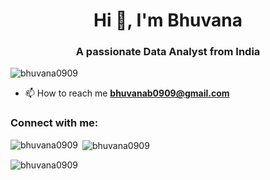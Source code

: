
<h1 align="center">Hi 👋, I'm Bhuvana</h1>
<h3 align="center">A passionate Data Analyst from India</h3>

<p align="left"> <img src="[https://komarev.com/ghpvc/?username=bhuvana0909&label=Profile%20views&color=0e75b6&style=flat](https://github.com/bhuvana0909/bhuvana0909/edit/main/README.md)" alt="bhuvana0909" /> </p>

<!-- - 🌱 I’m currently learning **react**   -->

- 📫 How to reach me **bhuvanab0909@gmail.com**

<h3 align="left">Connect with me:</h3>
<p align="left">

</p>

<p><img align="left" src="https://github-readme-stats.vercel.app/api/top-langs?username=bhuvana0909&show_icons=true&locale=en&layout=compact" alt="bhuvana0909" /></p>

<p>&nbsp;<img align="center" src="https://github-readme-stats.vercel.app/api?username=bhuvana0909&show_icons=true&locale=en" alt="bhuvana0909" /></p>

<p><img align="center" src="https://github-readme-streak-stats.herokuapp.com/?user=bhuvana0909&" alt="bhuvana0909" /></p>

<!--
**bhuvana0909/bhuvana0909** is a ✨ _special_ ✨ repository because its `README.md` (this file) appears on your GitHub profile.

Here are some ideas to get you started:

- 🔭 I’m currently working on ...
- 🌱 I’m currently learning ...
- 👯 I’m looking to collaborate on ...
- 🤔 I’m looking for help with ...
- 💬 Ask me about ...
- 📫 How to reach me: ...
- 😄 Pronouns: ...
- ⚡ Fun fact: ...
-->
